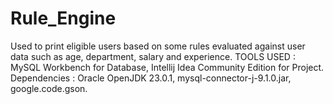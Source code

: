 # Rule_Engine
Used to print eligible users based on some rules evaluated against user data such as age, department, salary and experience.
TOOLS USED : MySQL Workbench for Database, Intellij Idea Community Edition for Project.
Dependencies : Oracle OpenJDK 23.0.1, mysql-connector-j-9.1.0.jar, google.code.gson.
